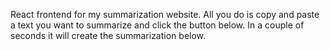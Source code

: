 React frontend for my summarization website. All you do is copy and paste a text you want to summarize and click the button below. In a couple of seconds it will create the summarization below.

